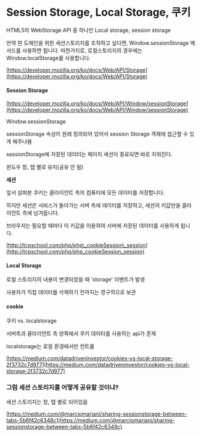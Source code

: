 # Session Storage, Local Storage, 쿠키

HTML5의 WebStorage API 중 하나인 Local storage, session storage

만약 한 도메인을 위한 세션스토리지를 조작하고 싶다면, Window.sessionStorage 메서드를 사용하면 됩니다. 마찬가지로, 로컬스토리지의 경우에는 Window.localStorage를 사용합니다.

[https://developer.mozilla.org/ko/docs/Web/API/Storage](https://developer.mozilla.org/ko/docs/Web/API/Storage)

#### Session Storage

[https://developer.mozilla.org/ko/docs/Web/API/Window/sessionStorage](https://developer.mozilla.org/ko/docs/Web/API/Window/sessionStorage)

Window.sessionStorage

sessionStorage 속성이 원래 정의되어 있어서 session Storage 객체에 접근할 수 있게 해주나봄

sessionStorage에 저장된 데이터는 페이지 세션이 종료되면 바로 지워진다.

윈도우 창, 탭 별로 유지\(공유 안 됨\)

**세션**

앞서 살펴본 쿠키는 클라이언트 측의 컴퓨터에 모든 데이터를 저장합니다.

하지만 세션은 서비스가 돌아가는 서버 측에 데이터를 저장하고, 세션의 키값만을 클라이언트 측에 남겨둡니다.

브라우저는 필요할 때마다 이 키값을 이용하여 서버에 저장된 데이터를 사용하게 됩니다.

[http://tcpschool.com/php/php\_cookieSession\_session](http://tcpschool.com/php/php_cookieSession_session)

#### Local Storage

로컬 스토리지의 내용이 변경되었을 때 'storage' 이벤트가 발생

사용자가 직접 데이터를 삭제하기 전까지는 영구적으로 보관

#### cookie

쿠키 vs. localstorage

서버측과 클라이언트 측 양쪽에서 쿠키 데이터를 사용하는 api가 존재

localstorage는 로컬 환경에서만 컨트롤

[https://medium.com/datadriveninvestor/cookies-vs-local-storage-2f3732c7d977](https://medium.com/datadriveninvestor/cookies-vs-local-storage-2f3732c7d977)

### **그럼 세션 스토리지를 어떻게 공유할 것이냐?**

세션 스토리지는 창, 탭 별로 되어있음

[https://medium.com/@marciomariani/sharing-sessionstorage-between-tabs-5b6f42c6348c](https://medium.com/@marciomariani/sharing-sessionstorage-between-tabs-5b6f42c6348c)

